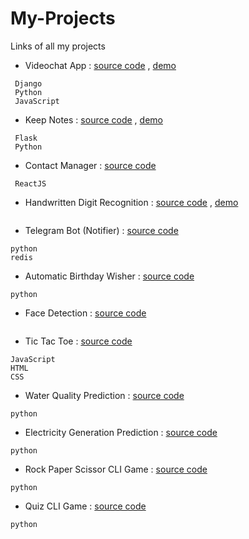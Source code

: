 # My-Projects
Links of all my projects

- Videochat App : [source code](https://github.com/amolambkar/VideoChat-App) , [demo](https://youtu.be/QITmudk4DeE)

```
 Django
 Python
 JavaScript
```

- Keep Notes : [source code](https://github.com/amolambkar/Keep-Notes) , [demo](https://youtu.be/f-ktXkHlYQk)
```
 Flask
 Python
```


- Contact Manager : [source code](https://github.com/amolambkar/My-Network)

```
 ReactJS 
```


- Handwritten Digit Recognition : [source code](https://github.com/amolambkar/Digit-Recognition) , [demo](https://youtu.be/YDuPdMfW3XU)
```

```

- Telegram Bot (Notifier) : [source code](https://github.com/amolambkar/Telegram-Bot-Python)

```
python 
redis
```

- Automatic Birthday Wisher : [source code](https://github.com/amolambkar/Birthday-Wisher)

```
python
```

- Face Detection : [source code](https://github.com/amolambkar/Face-Detection)
```

```

- Tic Tac Toe : [source code](https://github.com/amolambkar/Tic-Tac-Toe)

```
JavaScript
HTML
CSS
```

- Water Quality Prediction : [source code](https://github.com/amolambkar/Water-Quality-Prediction)

```
python
```

- Electricity Generation Prediction : [source code](https://github.com/amolambkar/Predict-Electricity-Generation)

```
python
```


- Rock Paper Scissor CLI Game : [source code](https://github.com/amolambkar/Python-Mini-Projects/tree/main/Rock%20Paper%20Scissor%20Game)

```
python
```

- Quiz CLI Game : [source code](https://github.com/amolambkar/Python-Mini-Projects/tree/main/Quiz%20Game)

```
python
```
